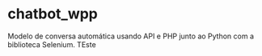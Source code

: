 # chatbot_wpp
Modelo de conversa automática usando API e PHP junto ao Python com a biblioteca Selenium.
TEste
